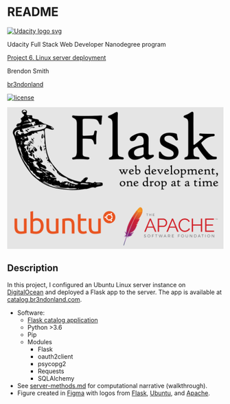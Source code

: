 # README

<a href="https://www.udacity.com/">
  <img src="https://s3-us-west-1.amazonaws.com/udacity-content/rebrand/svg/logo.min.svg" width="300" alt="Udacity logo svg">
</a>

Udacity Full Stack Web Developer Nanodegree program

[Project 6. Linux server deployment](https://github.com/br3ndonland/udacity-fsnd-p6-server)

Brendon Smith

[br3ndonland](https://github.com/br3ndonland)

[![license](https://img.shields.io/badge/license-MIT-blue.svg?longCache=true&style=for-the-badge)](https://choosealicense.com/)

![Server project logos: Flask, Ubuntu, Apache](img/server.png)

## Description

In this project, I configured an Ubuntu Linux server instance on [DigitalOcean](https://www.digitalocean.com/) and deployed a Flask app to the server. The app is available at [catalog.br3ndonland.com](https://catalog.br3ndonland.com).

- Software:
  - [Flask catalog application](https://github.com/br3ndonland/udacity-fsnd-p4-flask-catalog)
  - Python >3.6
  - Pip
  - Modules
    - Flask
    - oauth2client
    - psycopg2
    - Requests
    - SQLAlchemy
- See [server-methods.md](info/server-methods.md) for computational narrative (walkthrough).
- Figure created in [Figma](https://www.figma.com) with logos from [Flask](http://flask.pocoo.org/community/logos/), [Ubuntu](https://design.ubuntu.com/brand/ubuntu-logo/), and [Apache](https://en.wikipedia.org/wiki/File:Apache_Software_Foundation_Logo_(2016).svg).